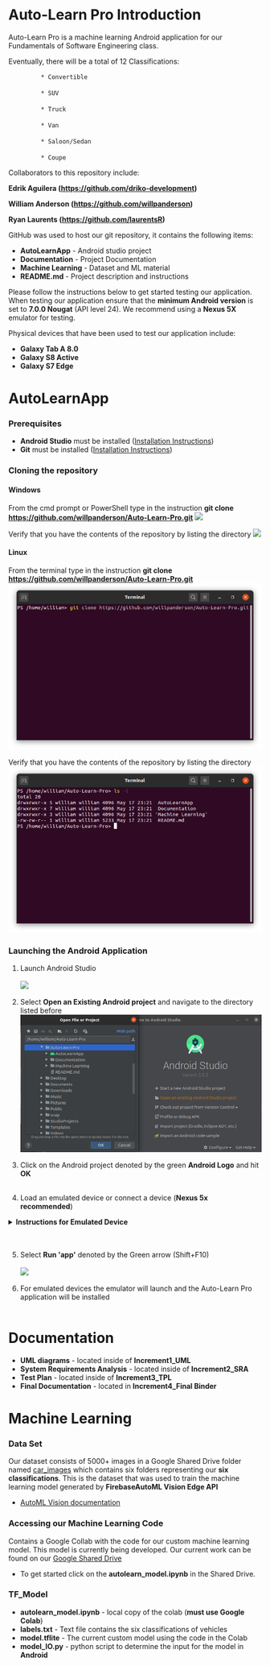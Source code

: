 # Auto-Learn Pro Introduction
Auto-Learn Pro is a machine learning Android application for our Fundamentals of Software Engineering class.

 Eventually, there will be a total of 12 Classifications:
             
             * Convertible
      
             * SUV
             
             * Truck
             
             * Van
             
             * Saloon/Sedan
             
             * Coupe

Collaborators to this repository include:

**Edrik Aguilera (https://github.com/driko-development)**

**William Anderson (https://github.com/willpanderson)**

**Ryan Laurents (https://github.com/laurentsR)** 



GitHub was used to host our git repository, it contains the following items:

* **AutoLearnApp** - Android studio project
* **Documentation** - Project Documentation
* **Machine Learning** - Dataset and ML material
* **README.md** - Project description and instructions

Please follow the instructions below to get started testing our application.
When testing our application ensure that the **minimum Android version** is set to **7.0.0 Nougat**
(API level 24). We recommend using a **Nexus 5X** emulator for testing.

Physical devices that have been used to test our application include:
* **Galaxy Tab A 8.0**
* **Galaxy S8 Active**
* **Galaxy S7 Edge**

# AutoLearnApp
### Prerequisites
* **Android Studio** must be installed ([Installation Instructions](https://developer.android.com/studio))
* **Git** must be installed ([Installation Instructions](https://git-scm.com/book/en/v2/Getting-Started-Installing-Git))

### Cloning the repository
#### Windows
From the cmd prompt or PowerShell type in the instruction 
**git clone https://github.com/willpanderson/Auto-Learn-Pro.git**
![](Documentation/Readme_Images/clone_repo.JPG) <br />

Verify that you have the contents of the repository by listing the directory
![](Documentation/Readme_Images/list_repo.JPG)

#### Linux
From the terminal type in the instruction
**git clone https://github.com/willpanderson/Auto-Learn-Pro.git**
![](Documentation/Readme_Images/clone_repo.png)

Verify that you have the contents of the repository by listing the directory
![](Documentation/Readme_Images/list_repo.png)

### Launching the Android Application
1. Launch Android Studio <br /> <br />
![](Documentation/Readme_Images/open_android_studio.JPG)

2. Select **Open an Existing Android project** and navigate to the directory listed before 
![](Documentation/Readme_Images/find_android_project.png)

3. Click on the Android project denoted by the green **Android Logo** and hit **OK** <br /> <br />

4. Load an emulated device or connect a device (**Nexus 5x recommended**) <br />
  <details><summary><b>Instructions for Emulated Device</b></summary>
  
  1. From the Android Studio application, up at the top select **No Devices**
  ![](Documentation/Readme_Images/no_devices.JPG)
  
  2. Select **Open AVD Manager**
  ![](Documentation/Readme_Images/device_manager.JPG)
 
  3. From Device Manager select **Create Virtual Device**  <br /> <br />
  
  4. Select a device (**Nexus 5X** for testing purposes) and click **Next**
  ![](Documentation/Readme_Images/select_device.JPG)
  
  5. Choose Android version (**Nougat 7.0 minimum**) and click **Next**
  ![](Documentation/Readme_Images/android_version.JPG)
  
  6. Keep default settings and press **Finish**
  ![](Documentation/Readme_Images/default_settings.JPG)
  
  7. If the virtual device was created it will be displayed in the Device Manager
  ![](Documentation/Readme_Images/device_created.JPG)
    
</details> <br /> <br />

5. Select **Run 'app'** denoted by the Green arrow (Shift+F10) <br /> <br />
![](Documentation/Readme_Images/run_app.JPG)

6. For emulated devices the emulator will launch and the Auto-Learn Pro application will be installed <br /> <br />

# Documentation
* **UML diagrams** - located inside of **Increment1_UML**
* **System Requirements Analysis** - located inside of **Increment2_SRA**
* **Test Plan** - located inside of **Increment3_TPL**
* **Final Documentation** - located in **Increment4_Final Binder**

# Machine Learning
### Data Set
Our dataset consists of 5000+ images in a Google Shared Drive folder named [car_images](https://drive.google.com/open?id=1C1nC6vt0jxQ1o0sz7Ioq7MhCGv-PvNNT) which contains six folders representing our **six classifications**.
This is the dataset that was used to train the machine learning model generated by **FirebaseAutoML Vision Edge API**
* [AutoML Vision documentation](https://cloud.google.com/vision/automl/docs)

### Accessing our Machine Learning Code
Contains a Google Collab with the code for our custom machine learning model. This model is currently being developed.
Our current work can be found on our [Google Shared Drive](https://drive.google.com/open?id=1_GNGbpxACoNOLmNrdFIqik332ICB5RcJ)

* To get started click on the **autolearn_model.ipynb** in the Shared Drive.

### TF_Model
* **autolearn_model.ipynb** - local copy of the colab (**must use Google Colab**) 
* **labels.txt** - Text file contains the six classifications of vehicles
* **model.tflite** - The current custom model using the code in the Colab
* **model_IO.py** - python script to determine the input for the model in **Android**


